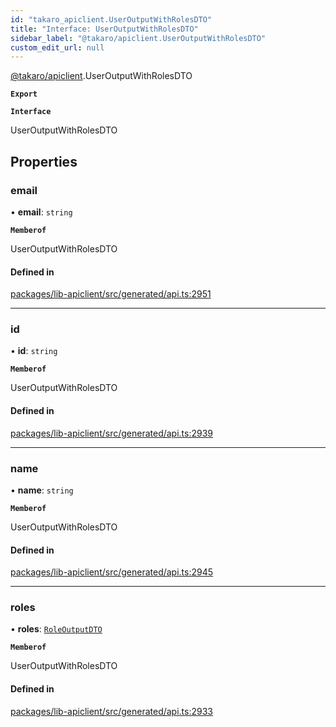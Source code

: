 ```yaml
---
id: "takaro_apiclient.UserOutputWithRolesDTO"
title: "Interface: UserOutputWithRolesDTO"
sidebar_label: "@takaro/apiclient.UserOutputWithRolesDTO"
custom_edit_url: null
---
```


[@takaro/apiclient](../modules/takaro_apiclient.md).UserOutputWithRolesDTO

**`Export`**

**`Interface`**

UserOutputWithRolesDTO

## Properties

### email

• **email**: `string`

**`Memberof`**

UserOutputWithRolesDTO

#### Defined in

[packages/lib-apiclient/src/generated/api.ts:2951](https://github.com/niekcandaele/Takaro/blob/91fb19b/packages/lib-apiclient/src/generated/api.ts#L2951)

___

### id

• **id**: `string`

**`Memberof`**

UserOutputWithRolesDTO

#### Defined in

[packages/lib-apiclient/src/generated/api.ts:2939](https://github.com/niekcandaele/Takaro/blob/91fb19b/packages/lib-apiclient/src/generated/api.ts#L2939)

___

### name

• **name**: `string`

**`Memberof`**

UserOutputWithRolesDTO

#### Defined in

[packages/lib-apiclient/src/generated/api.ts:2945](https://github.com/niekcandaele/Takaro/blob/91fb19b/packages/lib-apiclient/src/generated/api.ts#L2945)

___

### roles

• **roles**: [`RoleOutputDTO`](takaro_apiclient.RoleOutputDTO.md)

**`Memberof`**

UserOutputWithRolesDTO

#### Defined in

[packages/lib-apiclient/src/generated/api.ts:2933](https://github.com/niekcandaele/Takaro/blob/91fb19b/packages/lib-apiclient/src/generated/api.ts#L2933)
